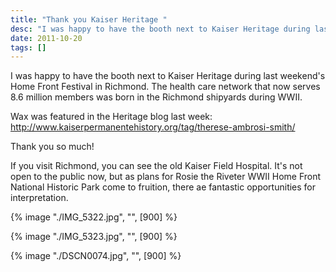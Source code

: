```yaml
---
title: "Thank you Kaiser Heritage "
desc: "I was happy to have the booth next to Kaiser Heritage during last weekend's Home Front Festival in Richmond. The health care network that now serves 8.6 million members was born in the Richmond shipyards during WWII."
date: 2011-10-20
tags: []
---
```


I was happy to have the booth next to Kaiser Heritage during last weekend's Home Front Festival in Richmond. The health care network that now serves 8.6 million members was born in the Richmond shipyards during WWII.

Wax was featured in the Heritage blog last week: http://www.kaiserpermanentehistory.org/tag/therese-ambrosi-smith/

Thank you so much!

If you visit Richmond, you can see the old Kaiser Field Hospital. It's not open to the public now, but as plans for Rosie the Riveter WWII Home Front National Historic Park come to fruition, there ae fantastic opportunities for interpretation.

{% image "./IMG_5322.jpg", "", [900] %}

{% image "./IMG_5323.jpg", "", [900] %}

{% image "./DSCN0074.jpg", "", [900] %}
